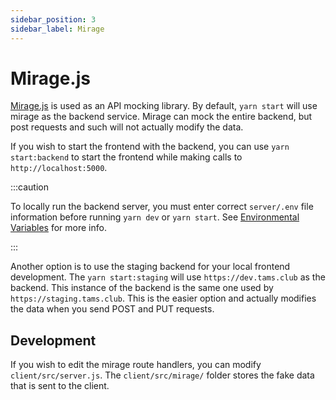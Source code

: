 ```yaml
---
sidebar_position: 3
sidebar_label: Mirage
---
```


# Mirage.js

[Mirage.js](https://miragejs.com/) is used as an API mocking library. By default, `yarn start` will use mirage as the backend service. Mirage can mock the entire backend, but post requests and such will not actually modify the data.

If you wish to start the frontend with the backend, you can use `yarn start:backend` to start the frontend while making calls to `http://localhost:5000`.

:::caution

To locally run the backend server, you must enter correct `server/.env` file information before running `yarn dev` or `yarn start`. See [Environmental Variables](../backend/env.md) for more info.

:::

Another option is to use the staging backend for your local frontend development. The `yarn start:staging` will use `https://dev.tams.club` as the backend. This instance of the backend is the same one used by `https://staging.tams.club`. This is the easier option and actually modifies the data when you send POST and PUT requests. 

## Development

If you wish to edit the mirage route handlers, you can modify `client/src/server.js`. The `client/src/mirage/` folder stores the fake data that is sent to the client.

